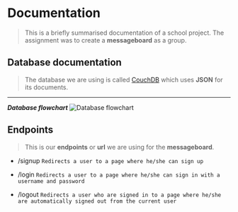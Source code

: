 Documentation
=============

> This is a briefly summarised documentation of a school project. The assignment was to create a **messageboard** as a group.

Database documentation
------------------------------

> The database we are using is called [CouchDB](http://couchdb.apache.org/) which uses **JSON** for its documents.


----------


***Database flowchart***
![Database flowchart](http://i.imgur.com/juEQaoA.png)

Endpoints
------------

> This is our **endpoints** or **url** we are using for the **messageboard**.

 - /signup `Redirects a user to a page where he/she can sign up`

 - /login `Redirects a user to a page where he/she can sign in with a username and password`

 - /logout `Redirects a user who are signed in to a page where he/she are automatically signed out from the current user`




